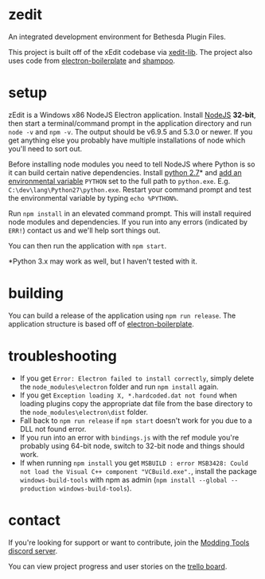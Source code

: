 # zedit

An integrated development environment for Bethesda Plugin Files.

This project is built off of the xEdit codebase via [xedit-lib](/matortheeternal/xedit-lib).  The project also uses code from [electron-boilerplate](/swacz/electron-boilerplate) and [shampoo](/matortheeternal/shampoo).

# setup
zEdit is a Windows x86 NodeJS Electron application.  Install [NodeJS](https://nodejs.org/en/download/current/) **32-bit**, then start a terminal/command prompt in the application directory and run `node -v` and `npm -v`.  The output should be v6.9.5 and 5.3.0 or newer.  If you get anything else you probably have multiple installations of node which you'll need to sort out.

Before installing node modules you need to tell NodeJS where Python is so it can build certain native dependencies.  Install [python 2.7](https://www.python.org/downloads/windows/)\* and [add an environmental variable](https://kb.wisc.edu/cae/page.php?id=24500) `PYTHON` set to the full path to `python.exe`.  E.g. `C:\dev\lang\Python27\python.exe`.  Restart your command prompt and test the environmental variable by typing `echo %PYTHON%`.

Run `npm install` in an elevated command prompt.  This will install required node modules and dependencies.  If you run into any errors (indicated by `ERR!`) contact us and we'll help sort things out.

You can then run the application with `npm start`.  

\*Python 3.x may work as well, but I haven't tested with it.

# building
You can build a release of the application using `npm run release`.  The application structure is based off of [electron-boilerplate](https://github.com/szwacz/electron-boilerplate).  

# troubleshooting
- If you get `Error: Electron failed to install correctly`, simply delete the `node_modules\electron` folder and run `npm install` again.  
- If you get `Exception loading X, *.hardcoded.dat not found` when loading plugins copy the appropriate dat file from the base directory to the `node_modules\electron\dist` folder.
- Fall back to `npm run release` if `npm start` doesn't work for you due to a DLL not found error.
- If you run into an error with `bindings.js` with the ref module you're probably using 64-bit node, switch to 32-bit node and things should work.
- If when running `npm install` you get `MSBUILD : error MSB3428: Could not load the Visual C++ component "VCBuild.exe".`, install the package `windows-build-tools` with npm as admin (`npm install --global --production windows-build-tools`).

# contact
If you're looking for support or want to contribute, join the [Modding Tools discord server](https://discord.gg/GUfRdpT).

You can view project progress and user stories on the [trello board](https://trello.com/b/AudbG6UN/zedit).
